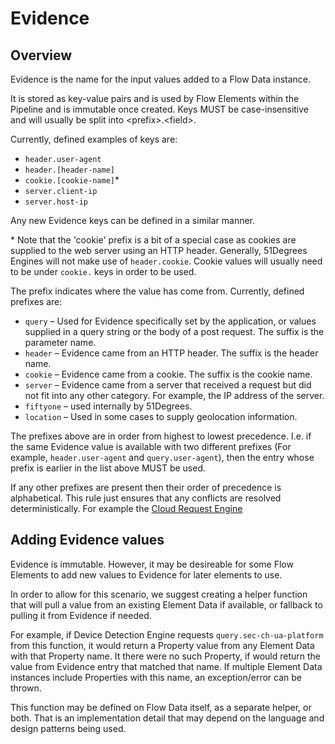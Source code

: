 # Evidence

## Overview

Evidence is the name for the input values added to a Flow Data instance.

It is stored as key-value pairs and is used by Flow Elements within the
Pipeline and is immutable once created.
Keys MUST be case-insensitive and will usually be split into \<prefix\>.\<field\>.

Currently, defined examples of keys are:

- `header.user-agent`
- `header.[header-name]`
- `cookie.[cookie-name]`\*
- `server.client-ip`
- `server.host-ip`

Any new Evidence keys can be defined in a similar manner.

\* Note that the 'cookie' prefix is a bit of a special case as cookies are supplied
to the web server using an HTTP header. Generally, 51Degrees Engines will not make
use of `header.cookie`. Cookie values will usually need to be under `cookie.` keys in order to be
used.

The prefix indicates where the value has come from. Currently, defined prefixes are:

- `query` – Used for Evidence specifically set by the application, or values supplied
  in a query string or the body of a post request. The suffix is the parameter name.
- `header` – Evidence came from an HTTP header. The suffix is the header name.
- `cookie` – Evidence came from a cookie. The suffix is the cookie name.
- `server` – Evidence came from a server that received a request but did not fit into
  any other category. For example, the IP address of the server.
- `fiftyone` – used internally by 51Degrees.
- `location` – Used in some cases to supply geolocation information.

The prefixes above are in order from highest to lowest precedence. I.e. if the same
Evidence value is available with two different prefixes (For example,
`header.user-agent` and `query.user-agent`), then the entry whose prefix is earlier
in the list above MUST be used.

If any other prefixes are present then their order of precedence is alphabetical.
This rule just ensures that any conflicts are resolved deterministically.
For example the [Cloud Request Engine](../pipeline-elements/cloud-request-engine.md#processing)

## Adding Evidence values

Evidence is immutable. However, it may be desireable for some Flow Elements
to add new values to Evidence for later elements to use.

In order to allow for this scenario, we suggest creating a helper function
that will pull a value from an existing Element Data if available, or
fallback to pulling it from Evidence if needed.

For example, if Device Detection Engine requests `query.sec-ch-ua-platform`
from this function, it would return a Property value from any Element Data
with that Property name.
It there were no such Property, if would return the value from Evidence entry
that matched that name.
If multiple Element Data instances include Properties with this name,
an exception/error can be thrown.

This function may be defined on Flow Data itself, as a separate helper, or
both. That is an implementation detail that may depend on the language and
design patterns being used.
